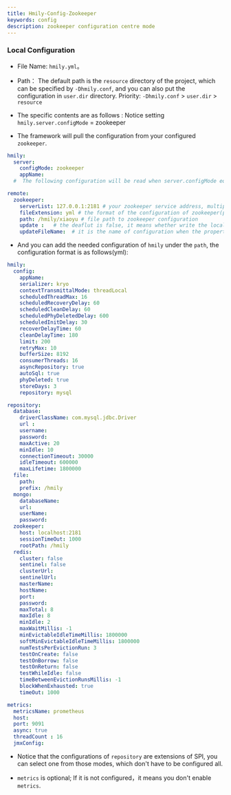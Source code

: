 ```yaml
---
title: Hmily-Config-Zookeeper
keywords: config
description: zookeeper configuration centre mode
---
```


### Local Configuration

 * File Name: `hmily.yml`。
 
 * Path： The default path is the `resource` directory of the project, which can be specified by `-Dhmily.conf`, and you can also put the configuration in `user.dir` directory. 
          Priority: `-Dhmily.conf` > `user.dir` > `resource` 
         
 * The specific contents are as follows : Notice setting `hmily.server.configMode` = zookeeper  
  
 * The framework will pull the configuration from your configured `zookeeper`. 

```yaml
hmily:
  server:
    configMode: zookeeper
    appName: 
  #  The following configuration will be read when server.configMode equals zookeeper

remote:
  zookeeper:
    serverList: 127.0.0.1:2181 # your zookeeper service address, multiple addresses are separated by ','
    fileExtension: yml # the format of the configuration of zookeeper(properties or yml)
    path: /hmily/xiaoyu # file path to zookeeper configuration
    update :   # the deaflut is false, it means whether write the local configuration to zookeeper
    updateFileName:  # it is the name of configuration when the property of 'update' is true, and it is under the resource directory and the format is yaml
```

* And you can add the needed configuration of `hmily` under the `path`, the configuration format is as follows(yml):
```yaml
hmily:
  config:
    appName: 
    serializer: kryo
    contextTransmittalMode: threadLocal
    scheduledThreadMax: 16
    scheduledRecoveryDelay: 60
    scheduledCleanDelay: 60
    scheduledPhyDeletedDelay: 600
    scheduledInitDelay: 30
    recoverDelayTime: 60
    cleanDelayTime: 180
    limit: 200
    retryMax: 10
    bufferSize: 8192
    consumerThreads: 16
    asyncRepository: true
    autoSql: true
    phyDeleted: true
    storeDays: 3
    repository: mysql

repository:
  database:
    driverClassName: com.mysql.jdbc.Driver
    url :
    username:
    password:
    maxActive: 20
    minIdle: 10
    connectionTimeout: 30000
    idleTimeout: 600000
    maxLifetime: 1800000
  file:
    path:
    prefix: /hmily
  mongo:
    databaseName:
    url:
    userName:
    password:
  zookeeper:
    host: localhost:2181
    sessionTimeOut: 1000
    rootPath: /hmily
  redis:
    cluster: false
    sentinel: false
    clusterUrl:
    sentinelUrl:
    masterName:
    hostName:
    port:
    password:
    maxTotal: 8
    maxIdle: 8
    minIdle: 2
    maxWaitMillis: -1
    minEvictableIdleTimeMillis: 1800000
    softMinEvictableIdleTimeMillis: 1800000
    numTestsPerEvictionRun: 3
    testOnCreate: false
    testOnBorrow: false
    testOnReturn: false
    testWhileIdle: false
    timeBetweenEvictionRunsMillis: -1
    blockWhenExhausted: true
    timeOut: 1000

metrics:
  metricsName: prometheus
  host:
  port: 9091
  async: true
  threadCount : 16
  jmxConfig:
```

* Notice that the configurations of `repository` are extensions of SPI, you can select one from those modes, which don't have to be configured all.

* `metrics` is optional; If it is not configured，it means you don't enable `metrics`.

 